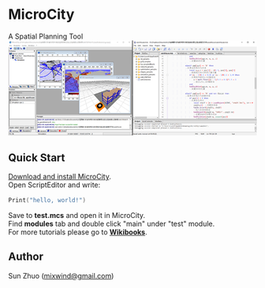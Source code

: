 # MicroCity
A Spatial Planning Tool
![Screenshots](microcity.png)
## Quick Start
[Download and install MicroCity](https://github.com/microcity/microcity/releases/download/MicroCity2.0/MicroCity2.0Setup.exe).  
Open ScriptEditor and write:  
```lua
Print("hello, world!")
```
Save to **test.mcs** and open it in MicroCity.  
Find **modules** tab and double click "main" under "test" module.  
For more tutorials please go to [**Wikibooks**](https://en.wikibooks.org/wiki/MicroCity).  
## Author
Sun Zhuo (mixwind@gmail.com)
